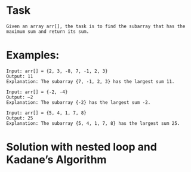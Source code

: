 # Task

    Given an array arr[], the task is to find the subarray that has the maximum sum and return its sum.

# Examples:

    Input: arr[] = {2, 3, -8, 7, -1, 2, 3}
    Output: 11
    Explanation: The subarray {7, -1, 2, 3} has the largest sum 11.

    Input: arr[] = {-2, -4}
    Output: –2
    Explanation: The subarray {-2} has the largest sum -2.

    Input: arr[] = {5, 4, 1, 7, 8}
    Output: 25
    Explanation: The subarray {5, 4, 1, 7, 8} has the largest sum 25.

# Solution with nested loop and Kadane’s Algorithm
